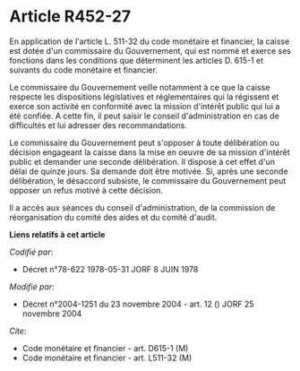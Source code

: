 # Article R452-27

En application de l'article L. 511-32 du code monétaire et financier, la caisse est dotée d'un commissaire du Gouvernement,
qui est nommé et exerce ses fonctions dans les conditions que déterminent les articles D. 615-1 et suivants du code monétaire
et financier.

Le commissaire du Gouvernement veille notamment à ce que la caisse respecte les dispositions législatives et réglementaires
qui la régissent et exerce son activité en conformité avec la mission d'intérêt public qui lui a été confiée. A cette fin, il
peut saisir le conseil d'administration en cas de difficultés et lui adresser des recommandations.

Le commissaire du Gouvernement peut s'opposer à toute délibération ou décision engageant la caisse dans la mise en oeuvre de
sa mission d'intérêt public et demander une seconde délibération. Il dispose à cet effet d'un délai de quinze jours. Sa
demande doit être motivée. Si, après une seconde délibération, le désaccord subsiste, le commissaire du Gouvernement peut
opposer un refus motivé à cette décision.

Il a accès aux séances du conseil d'administration, de la commission de réorganisation du comité des aides et du comité
d'audit.

**Liens relatifs à cet article**

_Codifié par_:

  - Décret n°78-622 1978-05-31 JORF 8 JUIN 1978

_Modifié par_:

  - Décret n°2004-1251 du 23 novembre 2004 - art. 12 () JORF 25 novembre 2004

_Cite_:

  - Code monétaire et financier - art. D615-1 (M)
  - Code monétaire et financier - art. L511-32 (M)
